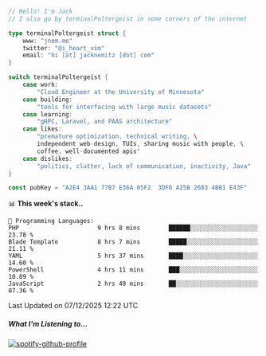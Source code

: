 ```go
// Hello! I'm Jack
// I also go by terminalPoltergeist in some corners of the internet

type terminalPoltergeist struct {
    www: "jnem.me"
    twitter: "@i_heart_vim"
    email: "hi [at] jacknemitz [dot] com"
}

switch terminalPoltergeist {
    case work:
        "Cloud Engineer at the University of Minnesota"
    case building:
        "tools for interfacing with large music datasets"
    case learning:
        "gRPC, Laravel, and PAAS architecture"
    case likes:
        "premature optimization, technical writing, \
        independent web-design, TUIs, sharing music with people, \
        coffee, well-documented apis"
    case dislikes:
        "politics, clutter, lack of communication, inactivity, Java"
}

const pubKey = "A2E4 3AA1 77B7 E36A 05F2  3DF6 A25B 2683 4BB1 E43F"
```

<!--START_SECTION:waka-->
📊 **This week's stack..** 

```text
💬 Programming Languages: 
PHP                      9 hrs 8 mins        ██████░░░░░░░░░░░░░░░░░░░   23.78 % 
Blade Template           8 hrs 7 mins        █████░░░░░░░░░░░░░░░░░░░░   21.11 % 
YAML                     5 hrs 37 mins       ████░░░░░░░░░░░░░░░░░░░░░   14.60 % 
PowerShell               4 hrs 11 mins       ███░░░░░░░░░░░░░░░░░░░░░░   10.89 % 
JavaScript               2 hrs 49 mins       ██░░░░░░░░░░░░░░░░░░░░░░░   07.36 % 
```


 Last Updated on 07/12/2025 12:22 UTC
<!--END_SECTION:waka-->

##### What I'm Listening to...

[![spotify-github-profile](https://jnem.me/listening-item?maxAge=2592000)](https://jnem.me/listening)
